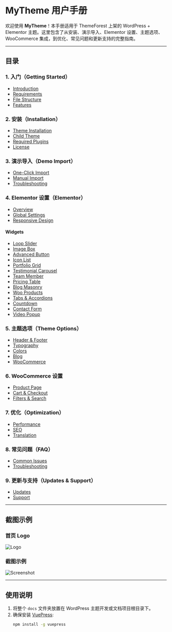 # MyTheme 用户手册

欢迎使用 **MyTheme**！本手册适用于 ThemeForest 上架的 WordPress + Elementor 主题。这里包含了从安装、演示导入、Elementor 设置、主题选项、WooCommerce 集成，到优化、常见问题和更新支持的完整指南。

---

## 目录

### 1. 入门（Getting Started）
- [Introduction](getting-started/introduction.md)
- [Requirements](getting-started/requirements.md)
- [File Structure](getting-started/file-structure.md)
- [Features](getting-started/features.md)

### 2. 安装（Installation）
- [Theme Installation](installation/theme-install.md)
- [Child Theme](installation/child-theme.md)
- [Required Plugins](installation/required-plugins.md)
- [License](installation/license.md)

### 3. 演示导入（Demo Import）
- [One-Click Import](demo-import/one-click.md)
- [Manual Import](demo-import/manual-import.md)
- [Troubleshooting](demo-import/troubleshooting.md)

### 4. Elementor 设置（Elementor）
- [Overview](elementor/overview.md)
- [Global Settings](elementor/global-settings.md)
- [Responsive Design](elementor/responsive-design.md)

#### Widgets
- [Loop Slider](elementor/widgets/loop-slider.md)
- [Image Box](elementor/widgets/image-box.md)
- [Advanced Button](elementor/widgets/advanced-button.md)
- [Icon List](elementor/widgets/icon-list.md)
- [Portfolio Grid](elementor/widgets/portfolio-grid.md)
- [Testimonial Carousel](elementor/widgets/testimonial-carousel.md)
- [Team Member](elementor/widgets/team-member.md)
- [Pricing Table](elementor/widgets/pricing-table.md)
- [Blog Masonry](elementor/widgets/blog-masonry.md)
- [Woo Products](elementor/widgets/woo-products.md)
- [Tabs & Accordions](elementor/widgets/tabs-accordions.md)
- [Countdown](elementor/widgets/countdown.md)
- [Contact Form](elementor/widgets/contact-form.md)
- [Video Popup](elementor/widgets/video-popup.md)

### 5. 主题选项（Theme Options）
- [Header & Footer](theme-options/header-footer.md)
- [Typography](theme-options/typography.md)
- [Colors](theme-options/colors.md)
- [Blog](theme-options/blog.md)
- [WooCommerce](theme-options/woocommerce.md)

### 6. WooCommerce 设置
- [Product Page](woocommerce/product-page.md)
- [Cart & Checkout](woocommerce/cart-checkout.md)
- [Filters & Search](woocommerce/filters-search.md)

### 7. 优化（Optimization）
- [Performance](optimization/performance.md)
- [SEO](optimization/seo.md)
- [Translation](optimization/translation.md)

### 8. 常见问题（FAQ）
- [Common Issues](faq/common-issues.md)
- [Troubleshooting](faq/troubleshooting.md)

### 9. 更新与支持（Updates & Support）
- [Updates](updates-support/updates.md)
- [Support](updates-support/support.md)

---

## 截图示例

### 首页 Logo
![Logo](.vuepress/public/logo.png)

### 截图示例
![Screenshot](.vuepress/public/screenshot.png)

---

## 使用说明

1. 将整个 `docs` 文件夹放置在 WordPress 主题开发或文档项目根目录下。
2. 确保安装 [VuePress](https://vuepress.vuejs.org/):
   ```bash
   npm install -g vuepress
